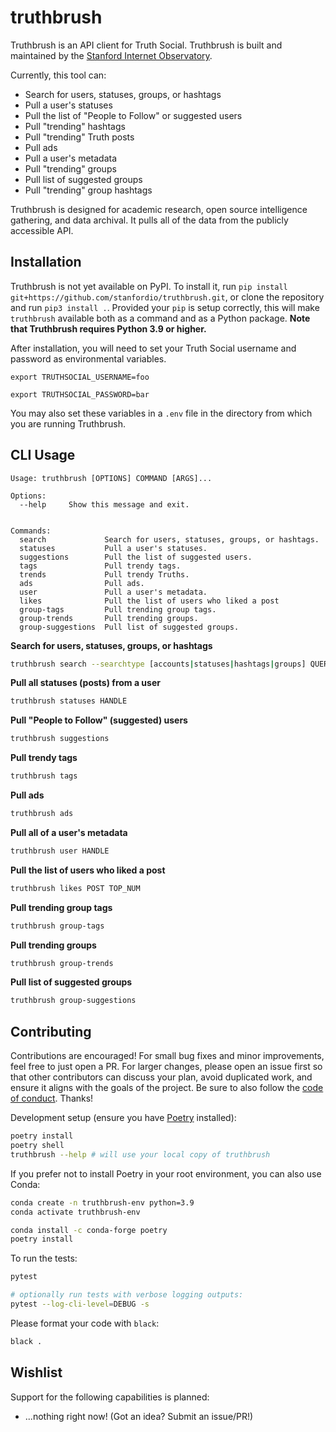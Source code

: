 # truthbrush
Truthbrush is an API client for Truth Social. Truthbrush is built and maintained by the [Stanford Internet Observatory](https://io.stanford.edu).

Currently, this tool can:

* Search for users, statuses, groups, or hashtags
* Pull a user's statuses
* Pull the list of "People to Follow" or suggested users
* Pull "trending" hashtags
* Pull "trending" Truth posts
* Pull ads
* Pull a user's metadata
* Pull "trending" groups 
* Pull list of suggested groups 
* Pull "trending" group hashtags

Truthbrush is designed for academic research, open source intelligence gathering, and data archival. It pulls all of the data from the publicly accessible API.

## Installation

Truthbrush is not yet available on PyPI. To install it, run `pip install git+https://github.com/stanfordio/truthbrush.git`, or clone the repository and run `pip3 install .`. Provided your `pip` is setup correctly, this will make `truthbrush` available both as a command and as a Python package. **Note that Truthbrush requires Python 3.9 or higher.**

After installation, you will need to set your Truth Social username and password as environmental variables.

`export TRUTHSOCIAL_USERNAME=foo`

`export TRUTHSOCIAL_PASSWORD=bar`

You may also set these variables in a `.env` file in the directory from which you are running Truthbrush.

## CLI Usage

```text
Usage: truthbrush [OPTIONS] COMMAND [ARGS]...

Options:
  --help     Show this message and exit.


Commands:
  search             Search for users, statuses, groups, or hashtags.
  statuses           Pull a user's statuses.
  suggestions        Pull the list of suggested users.
  tags               Pull trendy tags.
  trends             Pull trendy Truths.
  ads                Pull ads.
  user               Pull a user's metadata.
  likes              Pull the list of users who liked a post
  group-tags         Pull trending group tags. 
  group-trends       Pull trending groups.
  group-suggestions  Pull list of suggested groups.
``````

**Search for users, statuses, groups, or hashtags**

```bash
truthbrush search --searchtype [accounts|statuses|hashtags|groups] QUERY
```

**Pull all statuses (posts) from a user**

```bash
truthbrush statuses HANDLE
```

**Pull "People to Follow" (suggested) users**

```bash
truthbrush suggestions
```
**Pull trendy tags**

```bash
truthbrush tags
```
**Pull ads**

```bash
truthbrush ads
```

**Pull all of a user's metadata**

```bash
truthbrush user HANDLE
```

**Pull the list of users who liked a post**

```bash
truthbrush likes POST TOP_NUM
```

**Pull trending group tags**

```bash
truthbrush group-tags
```

**Pull trending groups**

```bash 
truthbrush group-trends      
``` 

**Pull list of suggested groups**

```bash 
truthbrush group-suggestions
```

## Contributing

Contributions are encouraged! For small bug fixes and minor improvements, feel free to just open a PR. For larger changes, please open an issue first so that other contributors can discuss your plan, avoid duplicated work, and ensure it aligns with the goals of the project. Be sure to also follow the [code of conduct](CODE_OF_CONDUCT.md). Thanks!

Development setup (ensure you have [Poetry](https://python-poetry.org/) installed):

```sh
poetry install
poetry shell
truthbrush --help # will use your local copy of truthbrush
```


If you prefer not to install Poetry in your root environment, you can also use Conda:

```sh
conda create -n truthbrush-env python=3.9
conda activate truthbrush-env

conda install -c conda-forge poetry
poetry install
```

To run the tests:

```sh
pytest

# optionally run tests with verbose logging outputs:
pytest --log-cli-level=DEBUG -s
```

Please format your code with `black`:

```sh
black .
```

## Wishlist

Support for the following capabilities is planned:

- ...nothing right now! (Got an idea? Submit an issue/PR!)
